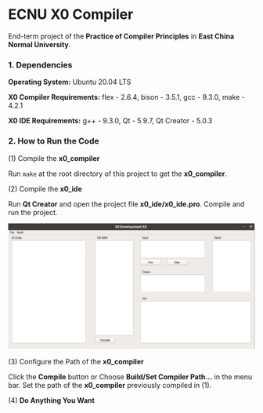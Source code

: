 # ECNU X0 Compiler

End-term project of the **Practice of Compiler Principles** in **East China Normal University**.

### **1. Dependencies**

**Operating System:** Ubuntu 20.04 LTS

**X0 Compiler Requirements:** flex - 2.6.4, bison - 3.5.1, gcc - 9.3.0, make - 4.2.1

**X0 IDE Requirements:** g++ - 9.3.0, Qt - 5.9.7, Qt Creator - 5.0.3

### **2. How to Run the Code**

(1) Compile the **x0_compiler**

Run ```make``` at the root directory of this project to get the **x0_compiler**.

(2) Compile the **x0_ide**

Run **Qt Creator** and open the project file **x0_ide/x0_ide.pro**. Compile and run the project.

![ui](ide_ui.png)

(3) Configure the Path of the **x0_compiler**

Click the **Compile** button or Choose **Build/Set Compiler Path...** in the menu bar. Set the path of the **x0_compiler** previously compiled in (1).

(4) **Do Anything You Want**

